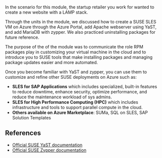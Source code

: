 In the scenario for this module, the startup retailer you work for wanted to create a new website with a LAMP stack.  

Through the units in the module, we discussed how to create a SUSE SLES VM on Azure through the Azure Portal, add Apache webserver using YaST, and add MariaDB with zypper. We also practiced uninstalling packages for future reference.  

The purpose of the of the module was to communicate the role RPM packages play in customizing your virtual machine in the cloud and to introduce you to SUSE tools that make installing packages and managing package updates easier and more automated.  

Once you become familiar with YaST and zypper, you can use them to customize and refine other SUSE deployments on Azure such as:  

- **SLES for SAP Applications** which includes specialized, built-in features to reduce downtime, enhance security, optimize performance, and reduce the maintenance workload of sys admins.
- **SLES for High Performance Computing (HPC)** which includes infrastructure and tools to support parallel compute in the cloud.
- **Others available on Azure Marketplace**: SUMa, SQL on SLES, SAP Solution Templates

## References

- [Official SUSE YaST documentation](https://documentation.suse.com/sles/15-SP2/single-html/SLES-admin/#cha-yast-gui)
- [Official SUSE Zypper documentation](https://documentation.suse.com/sles/15-SP2/single-html/SLES-admin/#cha-sw-cl)
